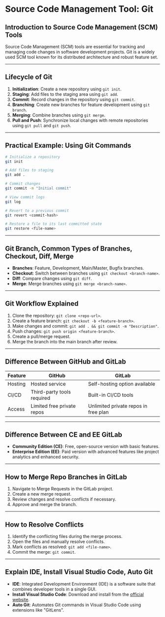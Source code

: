
# Source Code Management Tool: Git

## Introduction to Source Code Management (SCM) Tools
Source Code Management (SCM) tools are essential for tracking and managing code changes in software development projects. Git is a widely used SCM tool known for its distributed architecture and robust feature set.

---

## Lifecycle of Git
1. **Initialization**: Create a new repository using `git init`.
2. **Staging**: Add files to the staging area using `git add`.
3. **Commit**: Record changes in the repository using `git commit`.
4. **Branching**: Create new branches for feature development using `git branch`.
5. **Merging**: Combine branches using `git merge`.
6. **Pull and Push**: Synchronize local changes with remote repositories using `git pull` and `git push`.

---

## Practical Example: Using Git Commands
```bash
# Initialize a repository
git init

# Add files to staging
git add .

# Commit changes
git commit -m "Initial commit"

# View commit logs
git log

# Revert to a previous commit
git revert <commit-hash>

# Restore a file to its last committed state
git restore <file-name>
```

---

## Git Branch, Common Types of Branches, Checkout, Diff, Merge
- **Branches**: Feature, Development, Main/Master, Bugfix branches.
- **Checkout**: Switch between branches using `git checkout <branch-name>`.
- **Diff**: Compare changes using `git diff`.
- **Merge**: Merge branches using `git merge <branch-name>`.

---

## Git Workflow Explained
1. Clone the repository: `git clone <repo-url>`.
2. Create a feature branch: `git checkout -b <feature-branch>`.
3. Make changes and commit: `git add . && git commit -m "Description"`.
4. Push changes: `git push origin <feature-branch>`.
5. Create a pull/merge request.
6. Merge the branch into the main branch after review.

---

## Difference Between GitHub and GitLab
| Feature        | GitHub         | GitLab         |
|----------------|----------------|----------------|
| Hosting        | Hosted service | Self-hosting option available |
| CI/CD          | Third-party tools required | Built-in CI/CD tools |
| Access         | Limited free private repos | Unlimited private repos in free plan |

---

## Difference Between CE and EE GitLab
- **Community Edition (CE)**: Free, open-source version with basic features.
- **Enterprise Edition (EE)**: Paid version with advanced features like project analytics and enhanced security.

---

## How to Merge Repo Branches in GitLab
1. Navigate to Merge Requests in the GitLab project.
2. Create a new merge request.
3. Review changes and resolve conflicts if necessary.
4. Approve and merge the branch.

---

## How to Resolve Conflicts
1. Identify the conflicting files during the merge process.
2. Open the files and manually resolve conflicts.
3. Mark conflicts as resolved: `git add <file-name>`.
4. Commit the merge: `git commit`.

---

## Explain IDE, Install Visual Studio Code, Auto Git
- **IDE**: Integrated Development Environment (IDE) is a software suite that combines developer tools in a single GUI.
- **Install Visual Studio Code**: Download and install from the [official website](https://code.visualstudio.com/).
- **Auto Git**: Automates Git commands in Visual Studio Code using extensions like "GitLens".
